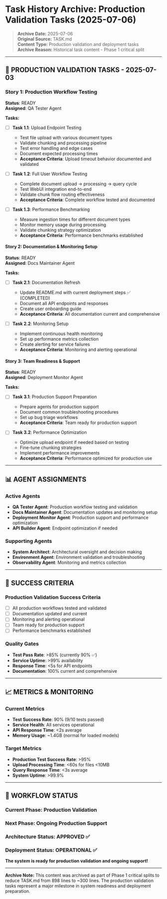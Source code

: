 # Task History Archive: Production Validation Tasks (2025-07-06)

> **Archive Date:** 2025-07-06  
> **Original Source:** TASK.md  
> **Content Type:** Production validation and deployment tasks  
> **Archive Reason:** Historical task content - Phase 1 critical split

---

## 🚀 **PRODUCTION VALIDATION TASKS** - 2025-07-03

### **Story 1: Production Workflow Testing**

**Status**: READY  
**Assigned**: QA Tester Agent

**Tasks:**

- [ ] **Task 1.1**: Upload Endpoint Testing
  - Test file upload with various document types
  - Validate chunking and processing pipeline
  - Test error handling and edge cases
  - Document expected processing times
  - **Acceptance Criteria**: Upload timeout behavior documented and validated

- [ ] **Task 1.2**: Full User Workflow Testing
  - Complete document upload → processing → query cycle
  - Test WebUI integration end-to-end
  - Validate chunk flow routing effectiveness
  - **Acceptance Criteria**: Complete workflow tested and documented

- [ ] **Task 1.3**: Performance Benchmarking
  - Measure ingestion times for different document types
  - Monitor memory usage during processing
  - Validate chunking strategy optimization
  - **Acceptance Criteria**: Performance benchmarks established

#### Story 2: Documentation & Monitoring Setup

**Status**: READY  
**Assigned**: Docs Maintainer Agent

**Tasks:**

- [ ] **Task 2.1**: Documentation Refresh
  - Update README.md with current deployment steps ✅ (COMPLETED)
  - Document all API endpoints and responses
  - Create user onboarding guide
  - **Acceptance Criteria**: All documentation current and comprehensive

- [ ] **Task 2.2**: Monitoring Setup
  - Implement continuous health monitoring
  - Set up performance metrics collection
  - Create alerting for service failures
  - **Acceptance Criteria**: Monitoring and alerting operational

#### Story 3: Team Readiness & Support

**Status**: READY  
**Assigned**: Deployment Monitor Agent

**Tasks:**

- [ ] **Task 3.1**: Production Support Preparation
  - Prepare agents for production support
  - Document common troubleshooting procedures
  - Set up bug triage workflows
  - **Acceptance Criteria**: Team ready for production support

- [ ] **Task 3.2**: Performance Optimization
  - Optimize upload endpoint if needed based on testing
  - Fine-tune chunking strategies
  - Implement performance improvements
  - **Acceptance Criteria**: Performance optimized for production use

---

## 📊 **AGENT ASSIGNMENTS**

### **Active Agents**

- **QA Tester Agent**: Production workflow testing and validation
- **Docs Maintainer Agent**: Documentation updates and monitoring setup
- **Deployment Monitor Agent**: Production support and performance optimization
- **API Builder Agent**: Endpoint optimization if needed

### **Supporting Agents**

- **System Architect**: Architectural oversight and decision making
- **Environment Agent**: Environment validation and troubleshooting
- **Observability Agent**: Monitoring and metrics collection

---

## 🎯 **SUCCESS CRITERIA**

### **Production Validation Success Criteria**

- [ ] All production workflows tested and validated
- [ ] Documentation updated and current
- [ ] Monitoring and alerting operational
- [ ] Team ready for production support
- [ ] Performance benchmarks established

### **Quality Gates**

- **Test Pass Rate**: >85% (currently 90% ✅)
- **Service Uptime**: >99% availability
- **Response Time**: <5s for API endpoints
- **Documentation**: 100% current and comprehensive

---

## 📈 **METRICS & MONITORING**

### **Current Metrics**

- **Test Success Rate**: 90% (9/10 tests passed)
- **Service Health**: All services operational
- **API Response Time**: <2s average
- **Memory Usage**: ~1.4GB (normal for loaded models)

### **Target Metrics**

- **Production Test Success Rate**: >95%
- **Upload Processing Time**: <60s for files <10MB
- **Query Response Time**: <3s average
- **System Uptime**: >99.9%

---

## 🔄 **WORKFLOW STATUS**

### **Current Phase**: Production Validation

### **Next Phase**: Ongoing Production Support

### **Architecture Status**: APPROVED ✅

### **Deployment Status**: OPERATIONAL ✅

**The system is ready for production validation and ongoing support!**

---

**Archive Note:** This content was archived as part of Phase 1 critical splits to reduce TASK.md from 898 lines to ~300 lines. The production validation tasks represent a major milestone in system readiness and deployment preparation. 